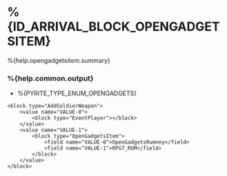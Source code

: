 # %{ID_ARRIVAL_BLOCK_OPENGADGETSITEM}

%{help.opengadgetsitem.summary}

### %{help.common.output}

-   %{PYRITE_TYPE_ENUM_OPENGADGETS}

```
<block type="AddSoldierWeapon">
    <value name="VALUE-0">
        <block type="EventPlayer"></block>
    </value>
    <value name="VALUE-1">
        <block type="OpenGadgetsItem">
            <field name="VALUE-0">OpenGadgetsRumney</field>
            <field name="VALUE-1">RPG7_RUM</field>
        </block>
    </value>
</block>
```
